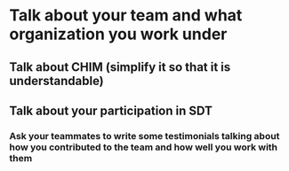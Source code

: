 # Talk about your team and what organization you work under 




## Talk about CHIM (simplify it so that it is understandable)




## Talk about your participation in SDT 


### Ask your teammates to write some testimonials talking about how you contributed to the team and how well you work with them 